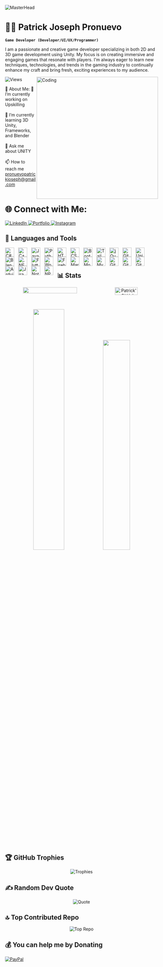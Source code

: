 ![MasterHead]([https://media.licdn.com/dms/image/v2/D5616AQGQMjqAYI03Hg/profile-displaybackgroundimage-shrink_350_1400/profile-displaybackgroundimage-shrink_350_1400/0/1728461472530?e=1733961600&v=beta&t=_ubCppJLSYIUQHSbqLi9wWHW6CNNdSnHq9AW5W9m6IQ](https://wallpapercat.com/w/full/c/7/e/5823589-2920x1640-desktop-hd-boy-programmer-wallpaper-image.jpg)) 
# 👨‍💻 Patrick Joseph Pronuevo

**`Game Developer (Developer/UI/UX/Programmer)`**

I am a passionate and creative game developer specializing in both 2D and 3D game development using Unity. My focus is on creating immersive and engaging games that resonate with players. I'm always eager to learn new techniques, technologies, and trends in the gaming industry to continually enhance my craft and bring fresh, exciting experiences to my audience.

<img align="right" alt="Coding" width="400" src="https://media.tenor.com/fmNdyGN4z5kAAAAi/hacking-lucy.gif">
<img src="https://visitcount.itsvg.in/api?id=knjk&icon=0&color=0" alt="Views"/>

💫 About Me:
🔭 I’m currently working on Upskilling<br><br>
🌱 I’m currently learning 3D Unity, Frameworks, and Blender<br><br>
💬 Ask me about UNITY<br><br>
📫 How to reach me pronuevopatrickjoseph@gmail.com<br><br>

# 🌐 Connect with Me:
<a href="https://www.linkedin.com/in/patrick-joseph-pronuevo">
  <img src="https://img.shields.io/badge/LinkedIn-%230A66C2.svg?logo=LinkedIn&logoColor=white" alt="LinkedIn" />
</a>
<a href="https://patrickjoseph-pronuevos-portfolio.vercel.app/">
  <img src="https://img.shields.io/badge/Portfolio-%231DBF7E.svg?logo=about.me&logoColor=white" alt="Portfolio" />
</a>
<a href="https://instagram.com/3x.joseph">
  <img src="https://img.shields.io/badge/Instagram-%23E4405F.svg?logo=Instagram&logoColor=white" alt="Instagram" />
</a>

## 🧰 Languages and Tools

<img align="left" alt="C#" width="30px" style="padding-right:10px;" src="https://cdn.jsdelivr.net/gh/devicons/devicon/icons/csharp/csharp-original.svg"/>
<img align="left" alt="C++" width="30px" style="padding-right:10px;" src="https://cdn.jsdelivr.net/gh/devicons/devicon/icons/cplusplus/cplusplus-original.svg"/>
<img align="left" alt="Java" width="30px" style="padding-right:10px;" src="https://cdn.jsdelivr.net/gh/devicons/devicon/icons/java/java-original.svg"/>
<img align="left" alt="Python" width="30px" style="padding-right:10px;" src="https://cdn.jsdelivr.net/gh/devicons/devicon/icons/python/python-original.svg"/>

<img align="left" alt="HTML5" width="30px" style="padding-right:10px;" src="https://cdn.jsdelivr.net/gh/devicons/devicon/icons/html5/html5-original.svg"/>
<img align="left" alt="CSS3" width="30px" style="padding-right:10px;" src="https://cdn.jsdelivr.net/gh/devicons/devicon/icons/css3/css3-original.svg"/>
<img align="left" alt="Bootstrap" width="30px" style="padding-right:10px;" src="https://cdn.jsdelivr.net/gh/devicons/devicon/icons/bootstrap/bootstrap-original.svg"/>
<img align="left" alt="TailwindCSS" width="30px" style="padding-right:10px;" src="https://cdn.jsdelivr.net/gh/devicons/devicon/icons/tailwindcss/tailwindcss-original.svg"/>
<img align="left" alt="jQuery" width="30px" style="padding-right:10px;" src="https://cdn.jsdelivr.net/gh/devicons/devicon/icons/jquery/jquery-original.svg"/>
<img align="left" alt="GitHub Pages" width="30px" style="padding-right:10px;" src="https://cdn.jsdelivr.net/gh/devicons/devicon/icons/github/github-original.svg"/>

<img align="left" alt="Unity" width="30px" style="padding-right:10px;" src="https://cdn.jsdelivr.net/gh/devicons/devicon/icons/unity/unity-original.svg"/>
<img align="left" alt="Blender" width="30px" style="padding-right:10px;" src="https://cdn.jsdelivr.net/gh/devicons/devicon/icons/blender/blender-original.svg"/>

<img align="left" alt=".NET" width="30px" style="padding-right:10px;" src="https://cdn.jsdelivr.net/gh/devicons/devicon/icons/dot-net/dot-net-original.svg"/>
<img align="left" alt="Flutter" width="30px" style="padding-right:10px;" src="https://cdn.jsdelivr.net/gh/devicons/devicon/icons/flutter/flutter-original.svg"/>
<img align="left" alt="WordPress" width="30px" style="padding-right:10px;" src="https://cdn.jsdelivr.net/gh/devicons/devicon/icons/wordpress/wordpress-original.svg"/>

<img align="left" alt="Firebase" width="30px" style="padding-right:10px;" src="https://cdn.jsdelivr.net/gh/devicons/devicon/icons/firebase/firebase-original.svg"/>
<img align="left" alt="MariaDB" width="30px" style="padding-right:10px;" src="https://cdn.jsdelivr.net/gh/devicons/devicon/icons/mariadb/mariadb-original.svg"/>
<img align="left" alt="MongoDB" width="30px" style="padding-right:10px;" src="https://cdn.jsdelivr.net/gh/devicons/devicon/icons/mongodb/mongodb-original.svg"/>
<img align="left" alt="MySQL" width="30px" style="padding-right:10px;" src="https://cdn.jsdelivr.net/gh/devicons/devicon/icons/mysql/mysql-original.svg"/>

<img align="left" alt="Git" width="30px" style="padding-right:10px;" src="https://cdn.jsdelivr.net/gh/devicons/devicon/icons/git/git-original.svg"/>
<img align="left" alt="GitHub" width="30px" style="padding-right:10px;" src="https://cdn.jsdelivr.net/gh/devicons/devicon/icons/github/github-original.svg"/>
<img align="left" alt="GitLab" width="30px" style="padding-right:10px;" src="https://cdn.jsdelivr.net/gh/devicons/devicon/icons/gitlab/gitlab-original.svg"/>

<img align="left" alt="Arduino" width="30px" style="padding-right:10px;" src="https://cdn.jsdelivr.net/gh/devicons/devicon/icons/arduino/arduino-original.svg"/>
<img align="left" alt="Jira" width="30px" style="padding-right:10px;" src="https://cdn.jsdelivr.net/gh/devicons/devicon/icons/jira/jira-original.svg"/>
<img align="left" alt="Notion" width="30px" style="padding-right:10px;" src="https://cdn.jsdelivr.net/gh/devicons/devicon/icons/notion/notion-original.svg"/>
<img align="left" alt="NPM" width="30px" style="padding-right:10px;" src="https://upload.wikimedia.org/wikipedia/commons/d/db/Npm-logo.svg"/>

<br /> <!-- Ensures a break after the last group -->

<br /> <!-- This additional break separates the icons from the Stats header -->

## 📊 Stats

<div align="center">
  <!-- Top: Streak stats -->
  <div style="display: flex; justify-content: space-around; width: 100%;">
    <img src="https://github-readme-streak-stats.herokuapp.com/?user=3xjoseph&theme=panda&hide_border=false" width="60%">
    <a href="https://github.com/3xjoseph">
      <img src="https://github-profile-summary-cards.vercel.app/api/cards/profile-details?username=3xjoseph&theme=panda&hide_border=false&include_all_commits=true&count_private=false" alt="Patrick's GitHub Contribution" width="60%">
    </a>
  </div>
  
  <!-- Bottom: Other stats side by side -->
  <img src="https://github-readme-stats.vercel.app/api?username=3xjoseph&theme=panda&hide_border=false&include_all_commits=true&count_private=false" width="45%">
  <img src="https://github-readme-stats.vercel.app/api/top-langs/?username=3xjoseph&theme=panda&hide_border=false&include_all_commits=true&count_private=false&layout=compact" width="42%">
</div>
 
## 🏆 GitHub Trophies
<p align="center">
 <img src="https://github-profile-trophy.vercel.app/?username=3xjoseph&theme=tokyonight&no-frame=false&no-bg=false&margin-w=4&row=1&column=3" alt="Trophies"/>
</p>

## ✍️ Random Dev Quote
<p align="center">
 <img src="https://quotes-github-readme.vercel.app/api?type=vetical&theme=tokyonight" alt="Quote"/>
</p>

## 🔝 Top Contributed Repo
<p align="center">
 <img src="https://github-contributor-stats.vercel.app/api?username=3xjoseph&limit=5&theme=tokyonight&combine_all_yearly_contributions=true" alt="Top Repo"/>
</p>

## 💰 You can help me by Donating
[![PayPal](https://img.shields.io/badge/PayPal-00457C?style=for-the-badge&logo=paypal&logoColor=white)](https://paypal.me/3xjosephpro) 
